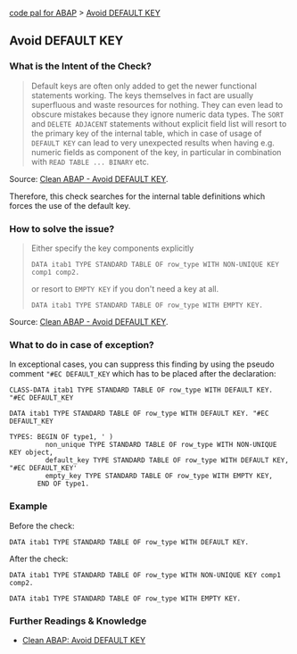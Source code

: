[code pal for ABAP](../../README.md) > [Avoid DEFAULT KEY](avoid-default-key.md)

## Avoid DEFAULT KEY

### What is the Intent of the Check?

> Default keys are often only added to get the newer functional statements working. The keys themselves in fact are usually superfluous and waste resources for nothing. They can even lead to obscure mistakes because they ignore numeric data types. The `SORT` and `DELETE ADJACENT` statements without explicit field list will resort to the primary key of the internal table, which in case of usage of `DEFAULT KEY` can lead to very unexpected results when having e.g. numeric fields as component of the key, in particular in combination with `READ TABLE ... BINARY` etc.

Source: [Clean ABAP - Avoid DEFAULT KEY](https://github.com/SAP/styleguides/blob/main/clean-abap/CleanABAP.md#avoid-default-key).

Therefore, this check searches for the internal table definitions which forces the use of the default key. 

### How to solve the issue?

> Either specify the key components explicitly  
> ```abap
> DATA itab1 TYPE STANDARD TABLE OF row_type WITH NON-UNIQUE KEY comp1 comp2.
> ``` 
> or resort to `EMPTY KEY` if you don't need a key at all.  
> ```abap
> DATA itab1 TYPE STANDARD TABLE OF row_type WITH EMPTY KEY.
> ```

Source: [Clean ABAP - Avoid DEFAULT KEY](https://github.com/SAP/styleguides/blob/main/clean-abap/CleanABAP.md#avoid-default-key).

### What to do in case of exception?

In exceptional cases, you can suppress this finding by using the pseudo comment `"#EC DEFAULT_KEY` which has to be placed after the declaration:

```abap
CLASS-DATA itab1 TYPE STANDARD TABLE OF row_type WITH DEFAULT KEY. "#EC DEFAULT_KEY
```
```abap
DATA itab1 TYPE STANDARD TABLE OF row_type WITH DEFAULT KEY. "#EC DEFAULT_KEY
```
```abap
TYPES: BEGIN OF type1, ' )
         non_unique TYPE STANDARD TABLE OF row_type WITH NON-UNIQUE KEY object,
         default_key TYPE STANDARD TABLE OF row_type WITH DEFAULT KEY, "#EC DEFAULT_KEY'
         empty_key TYPE STANDARD TABLE OF row_type WITH EMPTY KEY,
       END OF type1. 
```

### Example

Before the check:

```abap
DATA itab1 TYPE STANDARD TABLE OF row_type WITH DEFAULT KEY.
```

After the check:

```abap
DATA itab1 TYPE STANDARD TABLE OF row_type WITH NON-UNIQUE KEY comp1 comp2.
```
```abap
DATA itab1 TYPE STANDARD TABLE OF row_type WITH EMPTY KEY.
```

### Further Readings & Knowledge

* [Clean ABAP: Avoid DEFAULT KEY](https://github.com/SAP/styleguides/blob/main/clean-abap/CleanABAP.md#avoid-default-key)
